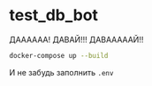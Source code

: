 # test_db_bot

ДАААААА! ДАВАЙ!!! ДАВАААААЙ!!

```bash
docker-compose up --build
```

И не забудь заполнить ```.env```
